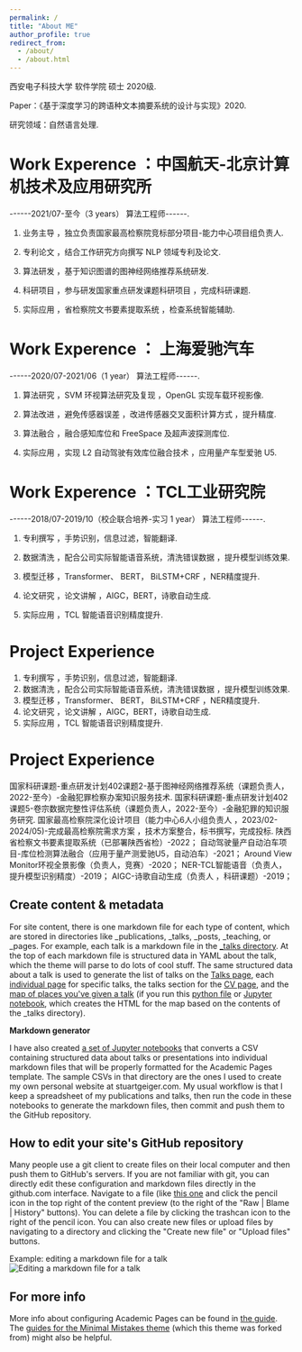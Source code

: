 ```yaml
---
permalink: /
title: "About ME"
author_profile: true
redirect_from: 
  - /about/
  - /about.html
---
```


西安电子科技大学 软件学院 硕士 2020级. 

Paper：《基于深度学习的跨语种文本摘要系统的设计与实现》2020.

研究领域：自然语言处理.


Work Experence ：中国航天-北京计算机技术及应用研究所
======
  ------2021/07-至今（3 years）                     算法工程师------. 
  
  1. 业务主导 ，独立负责国家最高检察院竞标部分项目-能力中心项目组负责人.
  
  2. 专利论文 ，结合工作研究方向撰写 NLP 领域专利及论文.
  
  3. 算法研发 ，基于知识图谱的图神经网络推荐系统研发.
  
  4. 科研项目 ，参与研发国家重点研发课题科研项目 ，完成科研课题.
  
  5. 实际应用 ，省检察院文书要素提取系统 ，检查系统智能辅助.



Work Experence ： 上海爱驰汽车 
======
  ------2020/07-2021/06（1 year）                  算法工程师------. 
  
  1. 算法研究 ，SVM 环视算法研究及复现 ，OpenGL 实现车载环视影像.
  
  2. 算法改进 ，避免传感器误差 ，改进传感器交叉面积计算方式 ，提升精度.
  
  3. 算法融合 ，融合感知库位和 FreeSpace 及超声波探测库位.
  
  4. 实际应用 ，实现 L2 自动驾驶有效库位融合技术 ，应用量产车型爱驰 U5.



Work Experence ：TCL工业研究院 
======
  ------2018/07-2019/10（校企联合培养-实习 1 year）  算法工程师------. 
  
  1. 专利撰写 ，手势识别，信息过滤，智能翻译.
  
  2. 数据清洗 ，配合公司实际智能语音系统，清洗错误数据 ，提升模型训练效果.
  
  3. 模型迁移 ，Transformer、 BERT， BiLSTM+CRF ，NER精度提升.
  
  4. 论文研究 ，论文讲解 ，AIGC，BERT，诗歌自动生成.
  
  5. 实际应用 ，TCL 智能语音识别精度提升.


Project Experience
======
1. 专利撰写 ，手势识别，信息过滤，智能翻译.
1. 数据清洗 ，配合公司实际智能语音系统，清洗错误数据 ，提升模型训练效果.
1. 模型迁移 ，Transformer、 BERT， BiLSTM+CRF ，NER精度提升.
1. 论文研究 ，论文讲解 ，AIGC，BERT，诗歌自动生成.
1. 实际应用 ，TCL 智能语音识别精度提升.

Project Experience
======
  国家科研课题-重点研发计划402课题2-基于图神经网络推荐系统（课题负责人，2022-至今）-金融犯罪检察办案知识服务技术.
  国家科研课题-重点研发计划402课题5-卷宗数据完整性评估系统（课题负责人，2022-至今）-金融犯罪的知识服务研究.
  国家最高检察院深化设计项目（能力中心6人小组负责人 ，2023/02-2024/05)-完成最高检察院需求方案 ，技术方案整合，标书撰写，完成投标.
  陕西省检察文书要素提取系统（已部署陕西省检）-2022；
  自动驾驶量产自动泊车项目-库位检测算法融合（应用于量产测爱驰U5，自动泊车）-2021；
  Around View Monitor环视全景影像（负责人，竞赛）-2020；
  NER-TCL智能语音（负责人，提升模型识别精度）-2019；
  AIGC-诗歌自动生成（负责人 ，科研课题）-2019；

Create content & metadata
------
For site content, there is one markdown file for each type of content, which are stored in directories like _publications, _talks, _posts, _teaching, or _pages. For example, each talk is a markdown file in the [_talks directory](https://github.com/academicpages/academicpages.github.io/tree/master/_talks). At the top of each markdown file is structured data in YAML about the talk, which the theme will parse to do lots of cool stuff. The same structured data about a talk is used to generate the list of talks on the [Talks page](https://academicpages.github.io/talks), each [individual page](https://academicpages.github.io/talks/2012-03-01-talk-1) for specific talks, the talks section for the [CV page](https://academicpages.github.io/cv), and the [map of places you've given a talk](https://academicpages.github.io/talkmap.html) (if you run this [python file](https://github.com/academicpages/academicpages.github.io/blob/master/talkmap.py) or [Jupyter notebook](https://github.com/academicpages/academicpages.github.io/blob/master/talkmap.ipynb), which creates the HTML for the map based on the contents of the _talks directory).

**Markdown generator**

I have also created [a set of Jupyter notebooks](https://github.com/academicpages/academicpages.github.io/tree/master/markdown_generator
) that converts a CSV containing structured data about talks or presentations into individual markdown files that will be properly formatted for the Academic Pages template. The sample CSVs in that directory are the ones I used to create my own personal website at stuartgeiger.com. My usual workflow is that I keep a spreadsheet of my publications and talks, then run the code in these notebooks to generate the markdown files, then commit and push them to the GitHub repository.

How to edit your site's GitHub repository
------
Many people use a git client to create files on their local computer and then push them to GitHub's servers. If you are not familiar with git, you can directly edit these configuration and markdown files directly in the github.com interface. Navigate to a file (like [this one](https://github.com/academicpages/academicpages.github.io/blob/master/_talks/2012-03-01-talk-1.md) and click the pencil icon in the top right of the content preview (to the right of the "Raw | Blame | History" buttons). You can delete a file by clicking the trashcan icon to the right of the pencil icon. You can also create new files or upload files by navigating to a directory and clicking the "Create new file" or "Upload files" buttons. 

Example: editing a markdown file for a talk
![Editing a markdown file for a talk](/images/editing-talk.png)

For more info
------
More info about configuring Academic Pages can be found in [the guide](https://academicpages.github.io/markdown/). The [guides for the Minimal Mistakes theme](https://mmistakes.github.io/minimal-mistakes/docs/configuration/) (which this theme was forked from) might also be helpful.
